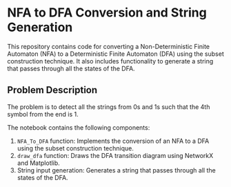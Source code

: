 # NFA to DFA Conversion and String Generation

This repository contains code for converting a Non-Deterministic Finite Automaton (NFA) to a Deterministic Finite Automaton (DFA) using the subset construction technique. It also includes functionality to generate a string that passes through all the states of the DFA.

## Problem Description

The problem is to detect all the strings from 0s and 1s such that the 4th symbol from the end is 1.

The notebook contains the following components:

1. `NFA_To_DFA` function: Implements the conversion of an NFA to a DFA using the subset construction technique.
2. `draw_dfa` function: Draws the DFA transition diagram using NetworkX and Matplotlib.
3. String input generation: Generates a string that passes through all the states of the DFA.
